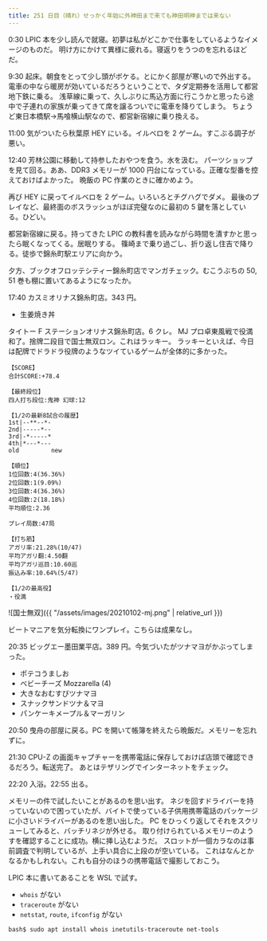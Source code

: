 ```yaml
---
title: 251 日目（晴れ）せっかく年始に外神田まで来ても神田明神までは来ない
---
```


0:30 LPIC 本を少し読んで就寝。初夢は私がどこかで仕事をしているようなイメージのものだ。
明け方にかけて異様に疲れる。寝返りをうつのを忘れるほどだ。

9:30 起床。朝食をとって少し頭がボケる。とにかく部屋が寒いので外出する。
電車の中なら暖房が効いているだろうということで、タダ定期券を活用して都営地下鉄に乗る。
浅草線に乗って、久しぶりに馬込方面に行こうかと思ったら途中で子連れの家族が乗ってきて席を譲るついでに電車を降りてしまう。
ちょうど東日本橋駅→馬喰横山駅なので、都営新宿線に乗り換える。

11:00 気がついたら秋葉原 HEY にいる。イルベロを 2 ゲーム。すこぶる調子が悪い。

12:40 芳林公園に移動して持参したおやつを食う。水を汲む。
パーツショップを見て回る。ああ、DDR3 メモリーが 1000 円台になっている。正確な型番を控えておけばよかった。
晩飯の PC 作業のときに確かめよう。

再び HEY に戻ってイルベロを 2 ゲーム。いろいろとチグハグでダメ。
最後のプレイなど、最終面のボスラッシュがほぼ完璧なのに最初の 5 鍵を落としている。ひどい。

都営新宿線に戻る。持ってきた LPIC の教科書を読みながら時間を潰すかと思ったら眠くなってくる。居眠りする。
篠崎まで乗り過ごし、折り返し住吉で降りる。徒歩で錦糸町駅エリアに向かう。

夕方、ブックオフロッテシティー錦糸町店でマンガチェック。むこうぶちの 50, 51 巻も棚に置いてあるようになったか。

17:40 カスミオリナス錦糸町店。343 円。

* 生姜焼き丼

タイトー F ステーションオリナス錦糸町店。6 クレ。
MJ プロ卓東風戦で役満和了。捨牌二段目で国士無双ロン。これはラッキー。
ラッキーといえば、今日は配牌でドラドラ役牌のようなツイているゲームが全体的に多かった。

```text
【SCORE】
合計SCORE:+78.4

【最終段位】
四人打ち段位:鬼神 幻球:12

【1/2の最新8試合の履歴】
1st|--**--*-
2nd|-----*--
3rd|-*-----*
4th|*---*---
old         new

【順位】
1位回数:4(36.36%)
2位回数:1(9.09%)
3位回数:4(36.36%)
4位回数:2(18.18%)
平均順位:2.36

プレイ局数:47局

【打ち筋】
アガリ率:21.28%(10/47)
平均アガリ翻:4.50翻
平均アガリ巡目:10.60巡
振込み率:10.64%(5/47)

【1/2の最高役】
・役満
```

![国士無双]({{ "/assets/images/20210102-mj.png" | relative_url }})

ビートマニアを気分転換にワンプレイ。こちらは成果なし。

20:35 ビッグエー墨田業平店。389 円。今気づいたがツナマヨがかぶってしまった。

* ポテコうましお
* ベビーチーズ Mozzarella (4)
* 大きなおむすびツナマヨ
* スナックサンドツナ＆マヨ
* パンケーキメープル＆マーガリン

20:50 曳舟の部屋に戻る。PC を開いて帳簿を終えたら晩飯だ。メモリーを忘れずに。

21:30 CPU-Z の画面キャプチャーを携帯電話に保存しておけば店頭で確認できるだろう。転送完了。
あとはテザリングでインターネットをチェック。

22:20 入浴。22:55 出る。

メモリーの件で試したいことがあるのを思い出す。
ネジを回すドライバーを持っていないので困っていたが、バイトで使っている子供用携帯電話のパッケージに小さいドライバーがあるのを思い出した。
PC をひっくり返してそれをスクリューしてみると、バッチリネジが外せる。
取り付けられているメモリーのようすを確認することに成功。横に挿し込むようだ。
スロットが一個カラなのは事前調査で判明しているが、上手い具合に上段のが空いている。
これはなんとかなるかもしれない。これも自分のほうの携帯電話で撮影しておこう。

LPIC 本に書いてあることを WSL で試す。

* `whois` がない
* `traceroute` がない
* `netstat`, `route`, `ifconfig` がない

```console
bash$ sudo apt install whois inetutils-traceroute net-tools
```
